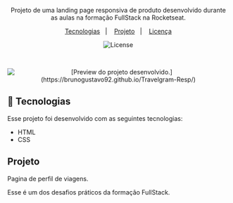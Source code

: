 

<p align="center">
Projeto de uma landing page responsiva de produto desenvolvido durante as aulas na formação FullStack na Rocketseat.
</p>

<p align="center">
  <a href="#-tecnologias">Tecnologias</a>&nbsp;&nbsp;&nbsp;|&nbsp;&nbsp;&nbsp;
  <a href="#-projeto">Projeto</a>&nbsp;&nbsp;&nbsp;|&nbsp;&nbsp;&nbsp;
  <a href="#memo-licença">Licença</a>
</p>

<p align="center">
  <img alt="License" src="https://img.shields.io/static/v1?label=license&message=MIT&color=0F172A&labelColor=1D4ED8">
</p>

<br>

<p align="center">
  <img alt="[Preview do projeto desenvolvido.](https://brunogustavo92.github.io/Travelgram-Resp/)" src="./assets/images/portal de noticias resp.png width="100%">
</p>

## 🚀 Tecnologias

Esse projeto foi desenvolvido com as seguintes tecnologias:

- HTML
- CSS

## Projeto

Pagina de perfil de viagens.

Esse é um dos desafios práticos da formação FullStack.
